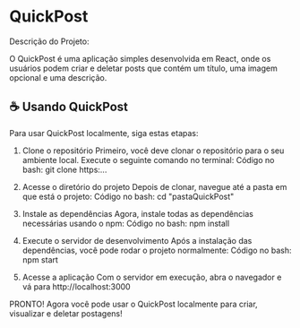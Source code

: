 # QuickPost

Descrição do Projeto:

O QuickPost é uma aplicação simples desenvolvida em React, onde os usuários podem criar e deletar posts que contém um título, uma imagem opcional e uma descrição.

## ☕ Usando QuickPost

Para usar QuickPost localmente, siga estas etapas:

1. Clone o repositório
Primeiro, você deve clonar o repositório para o seu ambiente local. Execute o seguinte comando no terminal:
Código no bash: git clone https:...

2. Acesse o diretório do projeto
Depois de clonar, navegue até a pasta em que está o projeto:
Código no bash: cd "pastaQuickPost"

3. Instale as dependências
Agora, instale todas as dependências necessárias usando o npm:
Código no bash: npm install

4. Execute o servidor de desenvolvimento
Após a instalação das dependências, você pode rodar o projeto normalmente:
Código no bash: npm start

5. Acesse a aplicação
Com o servidor em execução, abra o navegador e vá para http://localhost:3000

PRONTO! Agora você pode usar o QuickPost localmente para criar, visualizar e deletar postagens!
